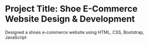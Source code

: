 # Project Title: Shoe E-Commerce Website Design & Development

Designed a shoes e-commerce website using HTML, CSS, Bootstrap, JavaScript
